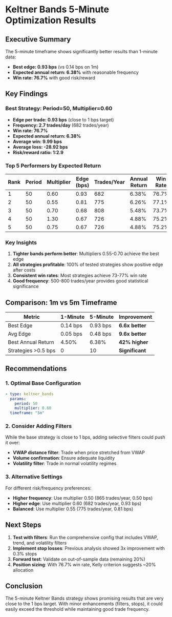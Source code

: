 # Keltner Bands 5-Minute Optimization Results

## Executive Summary

The 5-minute timeframe shows significantly better results than 1-minute data:
- **Best edge: 0.93 bps** (vs 0.14 bps on 1m)
- **Expected annual return: 6.38%** with reasonable frequency
- **Win rate: 76.7%** with good risk/reward

## Key Findings

### Best Strategy: Period=50, Multiplier=0.60
- **Edge per trade: 0.93 bps** (close to 1 bps target)
- **Frequency: 2.7 trades/day** (682 trades/year)
- **Win rate: 76.7%**
- **Expected annual return: 6.38%**
- **Average win: 9.99 bps**
- **Average loss: -28.92 bps**
- **Risk/reward ratio: 1:2.9**

### Top 5 Performers by Expected Return

| Rank | Period | Multiplier | Edge (bps) | Trades/Year | Annual Return | Win Rate |
|------|--------|------------|------------|-------------|---------------|----------|
| 1    | 50     | 0.60       | 0.93       | 682         | 6.38%         | 76.7%    |
| 2    | 50     | 0.55       | 0.81       | 775         | 6.26%         | 77.1%    |
| 3    | 50     | 0.70       | 0.68       | 808         | 5.48%         | 73.7%    |
| 4    | 50     | 1.30       | 0.67       | 726         | 4.88%         | 75.2%    |
| 5    | 50     | 0.75       | 0.67       | 726         | 4.88%         | 75.2%    |

### Key Insights

1. **Tighter bands perform better**: Multipliers 0.55-0.70 achieve the best edge
2. **All strategies profitable**: 100% of tested strategies show positive edge after costs
3. **Consistent win rates**: Most strategies achieve 73-77% win rate
4. **Good frequency**: 500-800 trades/year provides good statistical significance

## Comparison: 1m vs 5m Timeframe

| Metric | 1-Minute | 5-Minute | Improvement |
|--------|----------|----------|-------------|
| Best Edge | 0.14 bps | 0.93 bps | **6.6x better** |
| Avg Edge | 0.05 bps | 0.48 bps | **9.6x better** |
| Best Annual Return | 4.50% | 6.38% | **42% higher** |
| Strategies >0.5 bps | 0 | 10 | **Significant** |

## Recommendations

### 1. Optimal Base Configuration
```yaml
- type: keltner_bands
  params:
    period: 50
    multiplier: 0.60
  timeframe: "5m"
```

### 2. Consider Adding Filters
While the base strategy is close to 1 bps, adding selective filters could push it over:
- **VWAP distance filter**: Trade when price stretched from VWAP
- **Volume confirmation**: Ensure adequate liquidity
- **Volatility filter**: Trade in normal volatility regimes

### 3. Alternative Settings
For different risk/frequency preferences:
- **Higher frequency**: Use multiplier 0.50 (865 trades/year, 0.50 bps)
- **Higher edge**: Use multiplier 0.60 (682 trades/year, 0.93 bps)
- **Balanced**: Use multiplier 0.55 (775 trades/year, 0.81 bps)

## Next Steps

1. **Test with filters**: Run the comprehensive config that includes VWAP, trend, and volatility filters
2. **Implement stop losses**: Previous analysis showed 3x improvement with 0.3% stops
3. **Forward test**: Validate on out-of-sample data (remaining 20%)
4. **Position sizing**: With 76.7% win rate, Kelly criterion suggests ~20% allocation

## Conclusion

The 5-minute Keltner Bands strategy shows promising results that are very close to the 1 bps target. With minor enhancements (filters, stops), it could easily exceed the threshold while maintaining good trade frequency.